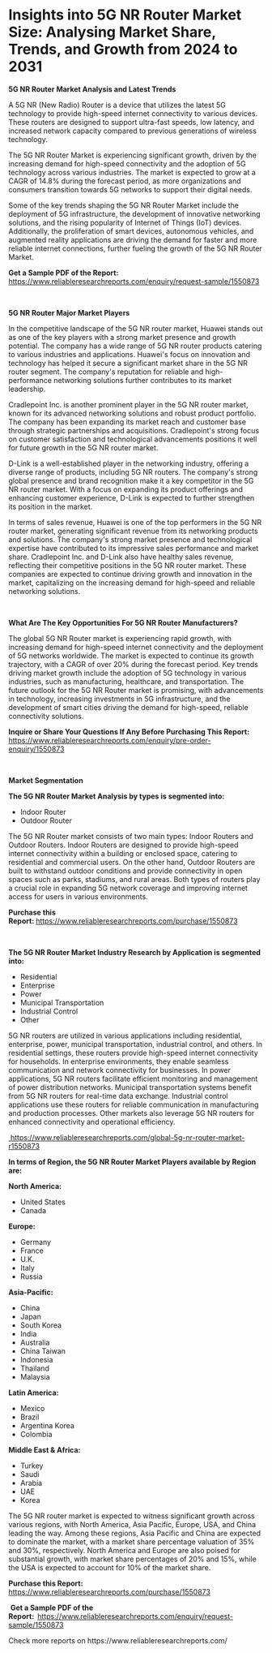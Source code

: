 <p><h1>Insights into 5G NR Router Market Size: Analysing Market Share, Trends, and Growth from 2024 to 2031</h1></p><p><strong>5G NR Router Market Analysis and Latest Trends</strong></p>
<p><p>A 5G NR (New Radio) Router is a device that utilizes the latest 5G technology to provide high-speed internet connectivity to various devices. These routers are designed to support ultra-fast speeds, low latency, and increased network capacity compared to previous generations of wireless technology.</p><p>The 5G NR Router Market is experiencing significant growth, driven by the increasing demand for high-speed connectivity and the adoption of 5G technology across various industries. The market is expected to grow at a CAGR of 14.8% during the forecast period, as more organizations and consumers transition towards 5G networks to support their digital needs.</p><p>Some of the key trends shaping the 5G NR Router Market include the deployment of 5G infrastructure, the development of innovative networking solutions, and the rising popularity of Internet of Things (IoT) devices. Additionally, the proliferation of smart devices, autonomous vehicles, and augmented reality applications are driving the demand for faster and more reliable internet connections, further fueling the growth of the 5G NR Router Market.</p></p>
<p><strong>Get a Sample PDF of the Report:&nbsp;</strong> <a href="https://www.reliableresearchreports.com/enquiry/request-sample/1550873">https://www.reliableresearchreports.com/enquiry/request-sample/1550873</a></p>
<p>&nbsp;</p>
<p><strong>5G NR Router Major Market Players</strong></p>
<p><p>In the competitive landscape of the 5G NR router market, Huawei stands out as one of the key players with a strong market presence and growth potential. The company has a wide range of 5G NR router products catering to various industries and applications. Huawei's focus on innovation and technology has helped it secure a significant market share in the 5G NR router segment. The company's reputation for reliable and high-performance networking solutions further contributes to its market leadership.</p><p>Cradlepoint Inc. is another prominent player in the 5G NR router market, known for its advanced networking solutions and robust product portfolio. The company has been expanding its market reach and customer base through strategic partnerships and acquisitions. Cradlepoint's strong focus on customer satisfaction and technological advancements positions it well for future growth in the 5G NR router market.</p><p>D-Link is a well-established player in the networking industry, offering a diverse range of products, including 5G NR routers. The company's strong global presence and brand recognition make it a key competitor in the 5G NR router market. With a focus on expanding its product offerings and enhancing customer experience, D-Link is expected to further strengthen its position in the market.</p><p>In terms of sales revenue, Huawei is one of the top performers in the 5G NR router market, generating significant revenue from its networking products and solutions. The company's strong market presence and technological expertise have contributed to its impressive sales performance and market share. Cradlepoint Inc. and D-Link also have healthy sales revenue, reflecting their competitive positions in the 5G NR router market. These companies are expected to continue driving growth and innovation in the market, capitalizing on the increasing demand for high-speed and reliable networking solutions.</p></p>
<p>&nbsp;</p>
<p><strong>What Are The Key Opportunities For 5G NR Router Manufacturers?</strong></p>
<p><p>The global 5G NR Router market is experiencing rapid growth, with increasing demand for high-speed internet connectivity and the deployment of 5G networks worldwide. The market is expected to continue its growth trajectory, with a CAGR of over 20% during the forecast period. Key trends driving market growth include the adoption of 5G technology in various industries, such as manufacturing, healthcare, and transportation. The future outlook for the 5G NR Router market is promising, with advancements in technology, increasing investments in 5G infrastructure, and the development of smart cities driving the demand for high-speed, reliable connectivity solutions.</p></p>
<p><strong>Inquire or Share Your Questions If Any Before Purchasing This Report:</strong> <a href="https://www.reliableresearchreports.com/enquiry/pre-order-enquiry/1550873">https://www.reliableresearchreports.com/enquiry/pre-order-enquiry/1550873</a></p>
<p>&nbsp;</p>
<p><strong>Market Segmentation</strong></p>
<p><strong>The 5G NR Router Market Analysis by types is segmented into:</strong></p>
<p><ul><li>Indoor Router</li><li>Outdoor Router</li></ul></p>
<p><p>The 5G NR Router market consists of two main types: Indoor Routers and Outdoor Routers. Indoor Routers are designed to provide high-speed internet connectivity within a building or enclosed space, catering to residential and commercial users. On the other hand, Outdoor Routers are built to withstand outdoor conditions and provide connectivity in open spaces such as parks, stadiums, and rural areas. Both types of routers play a crucial role in expanding 5G network coverage and improving internet access for users in various environments.</p></p>
<p><strong>Purchase this Report:&nbsp;</strong><a href="https://www.reliableresearchreports.com/purchase/1550873">https://www.reliableresearchreports.com/purchase/1550873</a></p>
<p>&nbsp;</p>
<p><strong>The 5G NR Router Market Industry Research by Application is segmented into:</strong></p>
<p><ul><li>Residential</li><li>Enterprise</li><li>Power</li><li>Municipal Transportation</li><li>Industrial Control</li><li>Other</li></ul></p>
<p><p>5G NR routers are utilized in various applications including residential, enterprise, power, municipal transportation, industrial control, and others. In residential settings, these routers provide high-speed internet connectivity for households. In enterprise environments, they enable seamless communication and network connectivity for businesses. In power applications, 5G NR routers facilitate efficient monitoring and management of power distribution networks. Municipal transportation systems benefit from 5G NR routers for real-time data exchange. Industrial control applications use these routers for reliable communication in manufacturing and production processes. Other markets also leverage 5G NR routers for enhanced connectivity and operational efficiency.</p></p>
<p><a href="https://www.reliableresearchreports.com/global-5g-nr-router-market-r1550873">&nbsp;https://www.reliableresearchreports.com/global-5g-nr-router-market-r1550873</a></p>
<p><strong>In terms of Region, the 5G NR Router Market Players available by Region are:</strong></p>
<p>
    <p> <strong> North America: </strong>
        <ul>
            <li>United States</li>
            <li>Canada</li>
        </ul>
        </p> 
    <p> <strong> Europe: </strong>
        <ul>
            <li>Germany</li>
            <li>France</li>
            <li>U.K.</li>
            <li>Italy</li>
            <li>Russia</li>
        </ul>
        </p> 
    <p> <strong> Asia-Pacific: </strong>
        <ul>
            <li>China</li>
            <li>Japan</li>
            <li>South Korea</li>
            <li>India</li>
            <li>Australia</li>
            <li>China Taiwan</li>
            <li>Indonesia</li>
            <li>Thailand</li>
            <li>Malaysia</li>
        </ul>
        </p> 
    <p> <strong> Latin America: </strong>
        <ul>
            <li>Mexico</li>
            <li>Brazil</li>
            <li>Argentina Korea</li>
            <li>Colombia</li>
        </ul>
        </p> 
    <p> <strong> Middle East & Africa: </strong>
        <ul>
            <li>Turkey</li>
            <li>Saudi</li>
            <li>Arabia</li>
            <li>UAE</li>
            <li>Korea</li>
        </ul>
    </p>
    </p>
<p><p>The 5G NR router market is expected to witness significant growth across various regions, with North America, Asia Pacific, Europe, USA, and China leading the way. Among these regions, Asia Pacific and China are expected to dominate the market, with a market share percentage valuation of 35% and 30%, respectively. North America and Europe are also poised for substantial growth, with market share percentages of 20% and 15%, while the USA is expected to account for 10% of the market share.</p></p>
<p><strong>Purchase this Report: </strong><a href="https://www.reliableresearchreports.com/purchase/1550873">https://www.reliableresearchreports.com/purchase/1550873</a></p>
<p>&nbsp;<strong>Get a Sample PDF of the Report:&nbsp;&nbsp;</strong><a href="https://www.reliableresearchreports.com/enquiry/request-sample/1550873">https://www.reliableresearchreports.com/enquiry/request-sample/1550873</a></p>
<p><strong></strong></p>
<p>Check more reports on https://www.reliableresearchreports.com/</p>